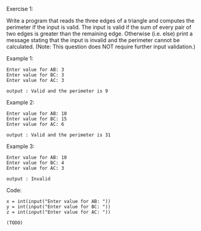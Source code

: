 Exercise 1:

Write a program that reads the three edges of a triangle 
and computes the perimeter if the input is valid. 
The input is valid if the sum of every pair of two edges
is greater than the remaining edge. Otherwise (i.e. else) 
print a message stating that the input is invalid and 
the perimeter cannot be calculated.
(Note: This question does NOT require further input
validation.)


Example 1:

    Enter value for AB: 3
    Enter value for BC: 3
    Enter value for AC: 3

    output : Valid and the perimeter is 9

Example 2:

    Enter value for AB: 10
    Enter value for BC: 15
    Enter value for AC: 6

    output : Valid and the perimeter is 31

Example 3:

    Enter value for AB: 10
    Enter value for BC: 4
    Enter value for AC: 3

    output : Invalid

Code:

    x = int(input("Enter value for AB: "))
    y = int(input("Enter value for BC: "))
    z = int(input("Enter value for AC: "))

    (TODO)


